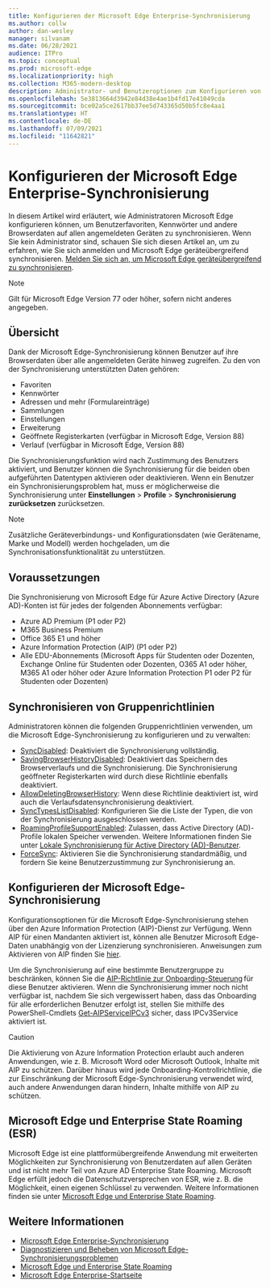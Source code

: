 ```yaml
---
title: Konfigurieren der Microsoft Edge Enterprise-Synchronisierung
ms.author: collw
author: dan-wesley
manager: silvanam
ms.date: 06/28/2021
audience: ITPro
ms.topic: conceptual
ms.prod: microsoft-edge
ms.localizationpriority: high
ms.collection: M365-modern-desktop
description: Administrator- und Benutzeroptionen zum Konfigurieren von Microsoft Edge zum Synchronisieren von Favoriten, Kennwörtern und anderen Browserdaten.
ms.openlocfilehash: 5e3813664d3942e84d38e4ae1b4fd17e41049cda
ms.sourcegitcommit: bce02a5ce2617bb37ee5d743365d50b5fc8e4aa1
ms.translationtype: HT
ms.contentlocale: de-DE
ms.lasthandoff: 07/09/2021
ms.locfileid: "11642821"
---
```

# <a name="configure-microsoft-edge-enterprise-sync"></a>Konfigurieren der Microsoft Edge Enterprise-Synchronisierung

In diesem Artikel wird erläutert, wie Administratoren Microsoft Edge konfigurieren können, um Benutzerfavoriten, Kennwörter und andere Browserdaten auf allen angemeldeten Geräten zu synchronisieren. Wenn Sie kein Administrator sind, schauen Sie sich diesen Artikel an, um zu erfahren, wie Sie sich anmelden und Microsoft Edge geräteübergreifend synchronisieren. [Melden Sie sich an, um Microsoft Edge geräteübergreifend zu synchronisieren](https://support.microsoft.com/microsoft-edge/sign-in-to-sync-microsoft-edge-across-devices-e6ffa79b-ed52-aa32-47e2-5d5597fe4674).

> [!NOTE]
> Gilt für Microsoft Edge Version 77 oder höher, sofern nicht anderes angegeben.

## <a name="overview"></a>Übersicht

Dank der Microsoft Edge-Synchronisierung können Benutzer auf ihre Browserdaten über alle angemeldeten Geräte hinweg zugreifen. Zu den von der Synchronisierung unterstützten Daten gehören:

- Favoriten
- Kennwörter
- Adressen und mehr (Formulareinträge)
- Sammlungen
- Einstellungen
- Erweiterung
- Geöffnete Registerkarten (verfügbar in Microsoft Edge, Version 88)
- Verlauf (verfügbar in Microsoft Edge, Version 88)

Die Synchronisierungsfunktion wird nach Zustimmung des Benutzers aktiviert, und Benutzer können die Synchronisierung für die beiden oben aufgeführten Datentypen aktivieren oder deaktivieren. Wenn ein Benutzer ein Synchronisierungsproblem hat, muss er möglicherweise die Synchronisierung unter **Einstellungen** > **Profile** > **Synchronisierung zurücksetzen** zurücksetzen.

> [!NOTE]
> Zusätzliche Geräteverbindungs- und Konfigurationsdaten (wie Gerätename, Marke und Modell) werden hochgeladen, um die Synchronisationsfunktionalität zu unterstützen.

## <a name="prerequisites"></a>Voraussetzungen

Die Synchronisierung von Microsoft Edge für Azure Active Directory (Azure AD)-Konten ist für jedes der folgenden Abonnements verfügbar:

- Azure AD Premium (P1 oder P2)
- M365 Business Premium
- Office 365 E1 und höher
- Azure Information Protection (AIP) (P1 oder P2)
- Alle EDU-Abonnements (Microsoft Apps für Studenten oder Dozenten, Exchange Online für Studenten oder Dozenten, O365 A1 oder höher, M365 A1 oder höher oder Azure Information Protection P1 oder P2 für Studenten oder Dozenten)

## <a name="sync-group-policies"></a>Synchronisieren von Gruppenrichtlinien

Administratoren können die folgenden Gruppenrichtlinien verwenden, um die Microsoft Edge-Synchronisierung zu konfigurieren und zu verwalten:

- [SyncDisabled](./microsoft-edge-policies.md#syncdisabled): Deaktiviert die Synchronisierung vollständig.
- [SavingBrowserHistoryDisabled](./microsoft-edge-policies.md#savingbrowserhistorydisabled): Deaktiviert das Speichern des Browserverlaufs und die Synchronisierung. Die Synchronisierung geöffneter Registerkarten wird durch diese Richtlinie ebenfalls deaktiviert.
- [AllowDeletingBrowserHistory](./microsoft-edge-policies.md#allowdeletingbrowserhistory): Wenn diese Richtlinie deaktiviert ist, wird auch die Verlaufsdatensynchronisierung deaktiviert.
- [SyncTypesListDisabled](./microsoft-edge-policies.md#synctypeslistdisabled): Konfigurieren Sie die Liste der Typen, die von der Synchronisierung ausgeschlossen werden.
- [RoamingProfileSupportEnabled](./microsoft-edge-policies.md#roamingprofilesupportenabled): Zulassen, dass Active Directory (AD)-Profile lokalen Speicher verwenden. Weitere Informationen finden Sie unter [Lokale Synchronisierung für Active Directory (AD)-Benutzer](./microsoft-edge-on-premises-sync.md).
- [ForceSync](/deployedge/microsoft-edge-policies#forcesync): Aktivieren Sie die Synchronisierung standardmäßig, und fordern Sie keine Benutzerzustimmung zur Synchronisierung an.  

## <a name="configure-microsoft-edge-sync"></a>Konfigurieren der Microsoft Edge-Synchronisierung

Konfigurationsoptionen für die Microsoft Edge-Synchronisierung stehen über den Azure Information Protection (AIP)-Dienst zur Verfügung. Wenn AIP für einen Mandanten aktiviert ist, können alle Benutzer Microsoft Edge-Daten unabhängig von der Lizenzierung synchronisieren. Anweisungen zum Aktivieren von AIP finden Sie [hier](/azure/information-protection/activate-office365).

Um die Synchronisierung auf eine bestimmte Benutzergruppe zu beschränken, können Sie die [AIP-Richtlinie zur Onboarding-Steuerung](/powershell/module/aipservice/set-aipserviceonboardingcontrolpolicy?preserve-view=true&view=azureipps) für diese Benutzer aktivieren. Wenn die Synchronisierung immer noch nicht verfügbar ist, nachdem Sie sich vergewissert haben, dass das Onboarding für alle erforderlichen Benutzer erfolgt ist, stellen Sie mithilfe des PowerShell-Cmdlets [Get-AIPServiceIPCv3](/powershell/module/aipservice/get-aipserviceipcv3?preserve-view=true&view=azureipps)  sicher, dass IPCv3Service aktiviert ist.

> [!CAUTION]
> Die Aktivierung von Azure Information Protection erlaubt auch anderen Anwendungen, wie z. B. Microsoft Word oder Microsoft Outlook, Inhalte mit AIP zu schützen. Darüber hinaus wird jede Onboarding-Kontrollrichtlinie, die zur Einschränkung der Microsoft Edge-Synchronisierung verwendet wird, auch andere Anwendungen daran hindern, Inhalte mithilfe von AIP zu schützen.

## <a name="microsoft-edge-and-enterprise-state-roaming-esr"></a>Microsoft Edge und Enterprise State Roaming (ESR)

Microsoft Edge ist eine plattformübergreifende Anwendung mit erweiterten Möglichkeiten zur Synchronisierung von Benutzerdaten auf allen Geräten und ist nicht mehr Teil von Azure AD Enterprise State Roaming. Microsoft Edge erfüllt jedoch die Datenschutzversprechen von ESR, wie z. B. die Möglichkeit, einen eigenen Schlüssel zu verwenden. Weitere Informationen finden sie unter [Microsoft Edge und Enterprise State Roaming](microsoft-edge-enterprise-state-roaming.md).

## <a name="see-also"></a>Weitere Informationen

- [Microsoft Edge Enterprise-Synchronisierung](microsoft-edge-enterprise-sync.md)
- [Diagnostizieren und Beheben von Microsoft Edge-Synchronisierungsproblemen](microsoft-edge-troubleshoot-enterprise-sync.md)
- [Microsoft Edge und Enterprise State Roaming](microsoft-edge-enterprise-state-roaming.md)
- [Microsoft Edge Enterprise-Startseite](https://aka.ms/EdgeEnterprise)